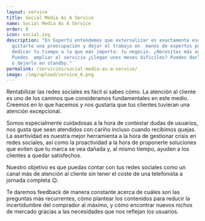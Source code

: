 ```yaml
---
layout: service
title: Social Media As A Service
name: Social Media As A Service
order: 8
icon: social.svg
description: "En Supertú entendemos que externalizar es exactamente eso:
  quitarte una preocupación y dejar el trabajo en  manos de expertos para poder
  dedicar tu tiempo a lo que más importa: tu negocio. ¿Necesitas más ayuda?
  Puedes  ampliar el servicio ¿Llegan unos meses difíciles? Puedes darlo de baja
  o dejarlo en standby."
permalink: /servicios/social-media-as-a-service/
image: /img/upload/service_6.png
---
```

Rentabilizar las redes sociales es fácil si sabes cómo.  La atención al cliente es uno de los caminos que consideramos fundamentales en este medio. Creemos en lo que hacemos y nos gustaría que tus clientes tuvieran una atención excepcional.

Somos especialmente cuidadosas a la hora de contestar dudas de usuarios, nos gusta que sean atendidos con cariño incluso cuando recibimos quejas. La asertividad es nuestra mejor herramienta a la hora de gestionar crisis en redes sociales, así como la proactividad a la hora de proponerte soluciones que eviten que tu marca se vea dañada y, al mismo tiempo, ayuden a los clientes a quedar satisfechos.

Nuestro objetivo es que puedas contar con tus redes sociales como un canal más de atención al cliente sin tener el coste de una telefonista a jornada completa 😉.

Te daremos feedback de manera constante acerca de cuáles son las preguntas más recurrentes, cómo plantear los contenidos para reducir la incertidumbre del comprador al máximo, y cómo encontrar nuevos nichos de mercado gracias a las necesidades que nos reflejan los usuarios.